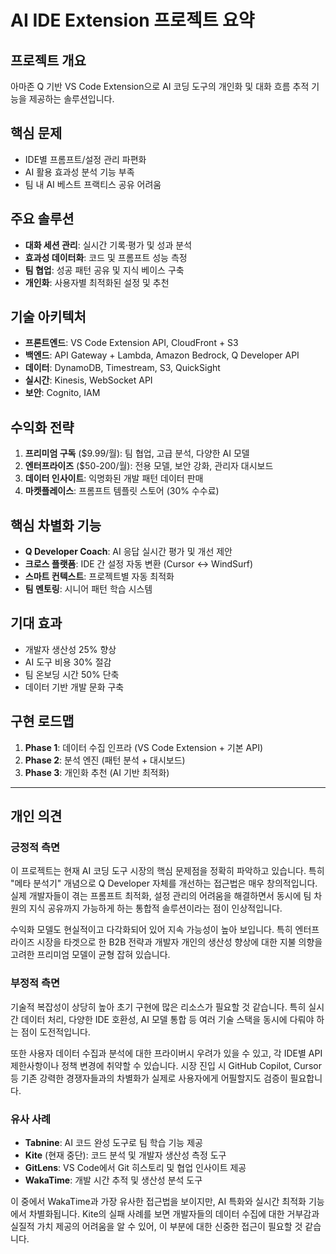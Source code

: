 # AI IDE Extension 프로젝트 요약

## 프로젝트 개요
아마존 Q 기반 VS Code Extension으로 AI 코딩 도구의 개인화 및 대화 흐름 추적 기능을 제공하는 솔루션입니다.

## 핵심 문제
- IDE별 프롬프트/설정 관리 파편화
- AI 활용 효과성 분석 기능 부족  
- 팀 내 AI 베스트 프랙티스 공유 어려움

## 주요 솔루션
- **대화 세션 관리**: 실시간 기록·평가 및 성과 분석
- **효과성 데이터화**: 코드 및 프롬프트 성능 측정
- **팀 협업**: 성공 패턴 공유 및 지식 베이스 구축
- **개인화**: 사용자별 최적화된 설정 및 추천

## 기술 아키텍처
- **프론트엔드**: VS Code Extension API, CloudFront + S3
- **백엔드**: API Gateway + Lambda, Amazon Bedrock, Q Developer API
- **데이터**: DynamoDB, Timestream, S3, QuickSight
- **실시간**: Kinesis, WebSocket API
- **보안**: Cognito, IAM

## 수익화 전략
1. **프리미엄 구독** ($9.99/월): 팀 협업, 고급 분석, 다양한 AI 모델
2. **엔터프라이즈** ($50-200/월): 전용 모델, 보안 강화, 관리자 대시보드
3. **데이터 인사이트**: 익명화된 개발 패턴 데이터 판매
4. **마켓플레이스**: 프롬프트 템플릿 스토어 (30% 수수료)

## 핵심 차별화 기능
- **Q Developer Coach**: AI 응답 실시간 평가 및 개선 제안
- **크로스 플랫폼**: IDE 간 설정 자동 변환 (Cursor ↔ WindSurf)
- **스마트 컨텍스트**: 프로젝트별 자동 최적화
- **팀 멘토링**: 시니어 패턴 학습 시스템

## 기대 효과
- 개발자 생산성 25% 향상
- AI 도구 비용 30% 절감
- 팀 온보딩 시간 50% 단축
- 데이터 기반 개발 문화 구축

## 구현 로드맵
1. **Phase 1**: 데이터 수집 인프라 (VS Code Extension + 기본 API)
2. **Phase 2**: 분석 엔진 (패턴 분석 + 대시보드)
3. **Phase 3**: 개인화 추천 (AI 기반 최적화)

---

## 개인 의견

### 긍정적 측면
이 프로젝트는 현재 AI 코딩 도구 시장의 핵심 문제점을 정확히 파악하고 있습니다. 특히 "메타 분석기" 개념으로 Q Developer 자체를 개선하는 접근법은 매우 창의적입니다. 실제 개발자들이 겪는 프롬프트 최적화, 설정 관리의 어려움을 해결하면서 동시에 팀 차원의 지식 공유까지 가능하게 하는 통합적 솔루션이라는 점이 인상적입니다.

수익화 모델도 현실적이고 다각화되어 있어 지속 가능성이 높아 보입니다. 특히 엔터프라이즈 시장을 타겟으로 한 B2B 전략과 개발자 개인의 생산성 향상에 대한 지불 의향을 고려한 프리미엄 모델이 균형 잡혀 있습니다.

### 부정적 측면
기술적 복잡성이 상당히 높아 초기 구현에 많은 리소스가 필요할 것 같습니다. 특히 실시간 데이터 처리, 다양한 IDE 호환성, AI 모델 통합 등 여러 기술 스택을 동시에 다뤄야 하는 점이 도전적입니다.

또한 사용자 데이터 수집과 분석에 대한 프라이버시 우려가 있을 수 있고, 각 IDE별 API 제한사항이나 정책 변경에 취약할 수 있습니다. 시장 진입 시 GitHub Copilot, Cursor 등 기존 강력한 경쟁자들과의 차별화가 실제로 사용자에게 어필할지도 검증이 필요합니다.

### 유사 사례
- **Tabnine**: AI 코드 완성 도구로 팀 학습 기능 제공
- **Kite** (현재 중단): 코드 분석 및 개발자 생산성 측정 도구
- **GitLens**: VS Code에서 Git 히스토리 및 협업 인사이트 제공
- **WakaTime**: 개발 시간 추적 및 생산성 분석 도구

이 중에서 WakaTime과 가장 유사한 접근법을 보이지만, AI 특화와 실시간 최적화 기능에서 차별화됩니다. Kite의 실패 사례를 보면 개발자들의 데이터 수집에 대한 거부감과 실질적 가치 제공의 어려움을 알 수 있어, 이 부분에 대한 신중한 접근이 필요할 것 같습니다.